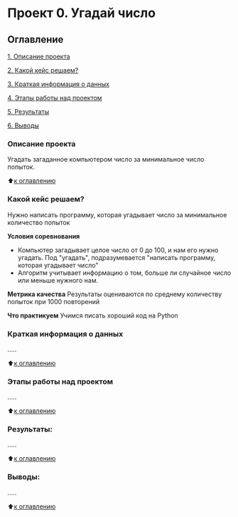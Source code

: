 # Проект 0. Угадай число

## Оглавление
[1. Описание проекта](#Описание-проекта)

[2. Какой кейс решаем?](#Какой-кейс-решаем)

[3. Краткая информация о данных](#Краткая-информация-о-данных)

[4. Этапы работы над проектом](#Этапы-работы-над-проектом)

[5. Результаты](#Результаты)

[6. Выводы](#Выводы)

### Описание проекта
Угадать загаданное компьютером число за минимальное число попыток.

:arrow_up:[к оглавлению](#Оглавление)


### Какой кейс решаем?
Нужно написать программу, которая угадывает число за минимальное количество попыток

**Условия соревнования**
- Компьютер загадывает целое число от 0 до 100, и нам его нужно угадать. Под "угадать", подразумевается "написать программу, которая угадывает число"
- Алгоритм учитывает информацию о том, больше ли случайное число или меньше нужного нам.

**Метрика качества**
Результаты оцениваются по среднему количеству попыток при 1000 повторений

**Что практикуем**
Учимся писать хороший код на Python

### Краткая информация о данных
.....

:arrow_up:[к оглавлению](#Оглавление)

### Этапы работы над проектом
.....

:arrow_up:[к оглавлению](#Оглавление)

### Результаты:
.....

:arrow_up:[к оглавлению](#Оглавление)

### Выводы:
.....

:arrow_up:[к оглавлению](#Оглавление)